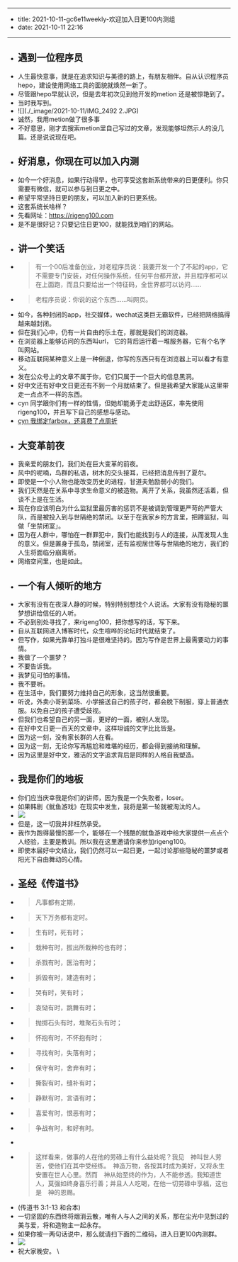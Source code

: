- --
- title: 2021-10-11-gc6e11weekly-欢迎加入日更100内测组
- date: 2021-10-11 22:16
- --
- ## 遇到一位程序员
- 人生最快意事，就是在追求知识与美德的路上，有朋友相伴。自从认识程序员hepo，建设使用网络工具的面貌就焕然一新了。
- 尽管跟hepo早就认识，但是去年初次见到他开发的metion 还是被惊艳到了。
- 当时我写到。
- ![](./_image/2021-10-11/IMG_2492 2.JPG)
- 诚然，我用metion做了很多事
- 不好意思，刚才去搜索metion里自己写过的文章，发现能够坦然示人的没几篇。还是说说现在吧。
- ## 好消息，你现在可以加入内测
- 如今一个好消息，如果行动得早，也可享受这套新系统带来的日更便利。你只需要有微信，就可以参与到日更之中。
- 希望平常坚持日更的朋友，可以加入新的日更系统。
- 这套系统长啥样？
- 先看网址：https://rigeng100.com
- 是不是很好记？只要记住日更100，就能找到咱们的网站。
- ## 讲一个笑话
- > 有一个00后准备创业，对老程序员说：我要开发一个了不起的app，它不需要专门安装，对任何操作系统，任何平台都开放，并且程序都可以在上面跑，而且只要给出一个特征码，全世界都可以访问……
- > 老程序员说：你说的这个东西……叫网页。
- 如今，各种封闭的app，社交媒体，wechat这类巨无霸软件，已经把网络搞得越来越封闭。
- 但在我们心中，仍有一片自由的乐土在，那就是我们的浏览器。
- 在浏览器上能够访问的东西叫url， 它的背后运行着一堆服务器，它有个名字叫网站。
- 移动互联网某种意义上是一种倒退，你写的东西只有在浏览器上可以看才有意义。
- 发在公众号上的文章不属于你，它们只属于一个巨大的信息黑洞。
- 好中文还有好中文日更还有不到一个月就结束了。但是我希望大家能从这里带走一点点不一样的东西。
- cyn 同学跟你们有一样的性情，但她却能勇于走出舒适区，率先使用rigeng100，并且写下自己的感想与感动。
- [cyn 我绑定farbox，还真费了点周折](https://rigeng100.com/post/dayone/oz454jp0etdgc2ixouohzijpr5sg/2021-10-11)
- ## 大变革前夜
- 我亲爱的朋友们，我们处在巨大变革的前夜。
- 风中的呢喃，鸟群的私语，树木的交头接耳，已经把消息传到了夏尔。
- 即使是一个小人物也能改变历史的进程，甘道夫勉励弱小的我们。
- 我们天然是在关系中寻求生命意义的被造物。离开了关系，我虽然还活着，但谈不上是在生活。
- 现在你应该明白为什么监狱里最厉害的惩罚不是被调到管理更严苛的严管大队，而是被投入到与世隔绝的禁闭。以至于在我家乡的方言里，把蹲监狱，叫做「坐禁闭室」。
- 因为在人群中，哪怕在一群罪犯中，我们也能找到与人的连接，从而发现人生的意义。但是置身于孤岛，禁闭室，还有监视居住等与世隔绝的地方，我们的人生将面临分崩离析。
- 网络空间里，也是如此。
- ## 一个有人倾听的地方
- 大家有没有在夜深人静的时候，特别特别想找个人说话。大家有没有隐秘的噩梦想讲给信任的人听。
- 不必到别处寻找了，来rigeng100，把你想写的话，写下来。
- 自从互联网进入博客时代，众生喧哗的论坛时代就结束了。
- 但写作，如果光靠单打独斗是很难坚持的。因为写作是世界上最需要动力的事情。
- 我做了一个噩梦？
- 不要告诉我。
- 我梦见可怕的事情。
- 我不要听。
- 在生活中，我们要努力维持自己的形象，这当然很重要。
- 听说，外卖小哥到菜场、小学接送自己的孩子时，都会脱下制服，穿上普通衣服。以免自己的孩子遭受歧视。
- 但我们也希望自己的另一面，更好的一面，被别人发现。
- 在好中文日更一百天的文章中，这样坦诚的文字比比皆是。
- 因为这一刻，没有家长群的人在看。
- 因为这一刻，无论你写再尴尬和难堪的经历，都会得到接纳和理解。
- 因为这里是好中文，雅洁的文字追求背后是同样的人格自我塑造。
- ## 我是你们的地板
- 你们应当庆幸我是你们的讲师，因为我是一个失败者，loser。
- 如果韩剧《鱿鱼游戏》在现实中发生，我将是第一轮就被淘汰的人。
- ![](./_image/2021-10-11/SquidGame_South-Korea-Netflix-Unit_103_1076.jpeg)
- 但是，这一切我并非枉然承受。
- 我作为跑得最慢的那一个，能够在一个残酷的鱿鱼游戏中给大家提供一点点个人经验，主要是教训。所以我在这里邀请你来参加rigeng100。
- 即使本届好中文结业，我们仍然可以一起日更，一起讨论那些隐秘的噩梦或者阳光下自由舞动的心情。
- ## 圣经《传道书》
- >凡事都有定期，
- >天下万务都有定时。
- >生有时，死有时；
- >栽种有时，拔出所栽种的也有时；
- >杀戮有时，医治有时；
- >拆毁有时，建造有时；
- >哭有时，笑有时；
- >哀恸有时，跳舞有时；
- >抛掷石头有时，堆聚石头有时；
- >怀抱有时，不怀抱有时；
- >寻找有时，失落有时；
- >保守有时，舍弃有时；
- >撕裂有时，缝补有时；
- >静默有时，言语有时；
- >喜爱有时，恨恶有时；
- >争战有时，和好有时。
- > 
- >这样看来，做事的人在他的劳碌上有什么益处呢？我见　神叫世人劳苦，使他们在其中受经练。　神造万物，各按其时成为美好，又将永生安置在世人心里。然而　神从始至终的作为，人不能参透。我知道世人，莫强如终身喜乐行善；并且人人吃喝，在他一切劳碌中享福，这也是　神的恩赐。
- (传道书 3:1-13 和合本)
- 一切坚固的东西终将烟消云散，唯有人与人之间的关系，那在尘光中见到过的美与爱，将和造物主一起永存。
- 如果你被一两句话说中，那么就请扫下面的二维码，进入日更100内测群。
- ![](./_image/2021-10-11/IMG_2493.JPG)
- 祝大家晚安。                                                                                                                                                                                                                                                                                                                                                                                                                                                                                                                                                                                                                                                                                                                                      \\
